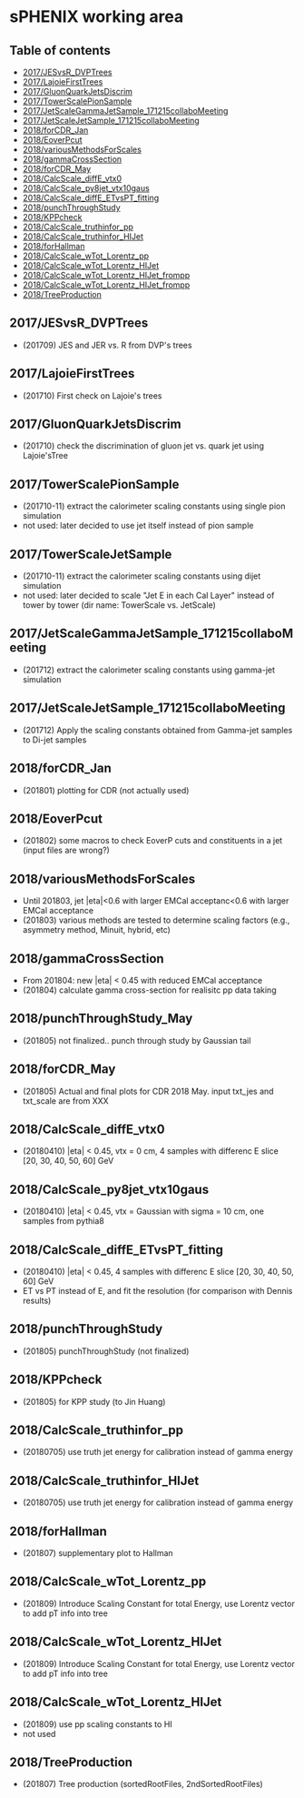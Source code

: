 # sPHENIX working area

## Table of contents
* [2017/JESvsR_DVPTrees](#JESvsR_DVPTrees)
* [2017/LajoieFirstTrees](#LajoieFirstTrees)
* [2017/GluonQuarkJetsDiscrim](#GluonQuarkJetsDiscrim)
* [2017/TowerScalePionSample](#TowerScalePionSample)
* [2017/JetScaleGammaJetSample_171215collaboMeeting](#JetScaleGammaJetSample_171215collaboMeeting)
* [2017/JetScaleJetSample_171215collaboMeeting](#JetScaleJetSample_171215collaboMeeting)
* [2018/forCDR_Jan](#forCDR_Jan)
* [2018/EoverPcut](#EoverPcut)
* [2018/variousMethodsForScales](#variousMethodsForScales)
* [2018/gammaCrossSection](#gammaCrossSection)
* [2018/forCDR_May](#forCDR_May)
* [2018/CalcScale_diffE_vtx0](#CalcScale_diffE_vtx0)
* [2018/CalcScale_py8jet_vtx10gaus](#CalcScale_py8jet_vtx10gaus)
* [2018/CalcScale_diffE_ETvsPT_fitting](#CalcScale_diffE_ETvsPT_fitting)
* [2018/punchThroughStudy](#punchThroughStudy)
* [2018/KPPcheck](#KPPcheck)
* [2018/CalcScale_truthinfor_pp](#CalcScale_truthinfor_pp)
* [2018/CalcScale_truthinfor_HIJet](#CalcScale_truthinfor_HIJet)
* [2018/forHallman](#forHallman)
* [2018/CalcScale_wTot_Lorentz_pp](#CalcScale_wTot_Lorentz_pp)
* [2018/CalcScale_wTot_Lorentz_HIJet](#CalcScale_wTot_Lorentz_HIJet)
* [2018/CalcScale_wTot_Lorentz_HIJet_frompp](#CalcScale_wTot_Lorentz_HIJet_frompp)
* [2018/CalcScale_wTot_Lorentz_HIJet_frompp](#CalcScale_wTot_Lorentz_HIJet_frompp)
* [2018/TreeProduction](#TreeProduction)

<a name="JESvsR_DVPTrees"/></a>
## 2017/JESvsR_DVPTrees
* (201709) JES and JER vs. R from DVP's trees

<a name="LajoieFirstTrees"/></a>
## 2017/LajoieFirstTrees
* (201710) First check on Lajoie's trees

<a name="GluonQuarkJetsDiscrim"/></a>
## 2017/GluonQuarkJetsDiscrim
* (201710) check the discrimination of gluon jet vs. quark jet using Lajoie'sTree

<a name="TowerScalePionSample"/></a>
## 2017/TowerScalePionSample
* (201710-11) extract the calorimeter scaling constants using single pion simulation
* not used: later decided to use jet itself instead of pion sample

<a name="TowerScaleJetSample"/></a>
## 2017/TowerScaleJetSample
* (201710-11) extract the calorimeter scaling constants using dijet simulation
* not used: later decided to scale "Jet E in each Cal Layer" instead of tower by tower (dir name: TowerScale vs. JetScale)

<a name="JetScaleGammaJetSample_171215collaboMeeting"/></a>
## 2017/JetScaleGammaJetSample_171215collaboMeeting
* (201712) extract the calorimeter scaling constants using gamma-jet simulation

<a name="JetScaleJetSample_171215collaboMeeting"/></a>
## 2017/JetScaleJetSample_171215collaboMeeting
* (201712) Apply the scaling constants obtained from Gamma-jet samples to Di-jet samples

<a name="forCDR_Jan"/></a>
## 2018/forCDR_Jan
* (201801) plotting for CDR (not actually used)

<a name="EoverPcut"/></a>
## 2018/EoverPcut
* (201802) some macros to check EoverP cuts and constituents in a jet (input files are wrong?)

<a name="variousMethodsForScales"/></a>
## 2018/variousMethodsForScales
* Until 201803, jet |eta|<0.6 with larger EMCal acceptanc<0.6 with larger EMCal acceptance
* (201803) various methods are tested to determine scaling factors (e.g., asymmetry method, Minuit, hybrid, etc)

<a name="gammaCrossSection"/></a>
## 2018/gammaCrossSection
* From 201804: new |eta| < 0.45 with reduced EMCal acceptance
* (201804) calculate gamma cross-section for realisitc pp data taking 

<a name="punchThroughStudy_May"/></a>
## 2018/punchThroughStudy_May
* (201805) not finalized.. punch through study by Gaussian tail

<a name="forCDR_May"/></a>
## 2018/forCDR_May
* (201805) Actual and final plots for CDR 2018 May. input txt_jes and txt_scale are from XXX
 
<a name="CalcScale_diffE_vtx0"/></a>
## 2018/CalcScale_diffE_vtx0
* (20180410) |eta| < 0.45, vtx = 0 cm, 4 samples with differenc E slice [20, 30, 40, 50, 60] GeV

<a name="CalcScale_py8jet_vtx10gaus"/></a>
## 2018/CalcScale_py8jet_vtx10gaus
* (20180410) |eta| < 0.45, vtx = Gaussian with sigma = 10 cm, one samples from pythia8

<a name="CalcScale_diffE_ETvsPT_fitting"/></a>
## 2018/CalcScale_diffE_ETvsPT_fitting
* (20180410) |eta| < 0.45, 4 samples with differenc E slice [20, 30, 40, 50, 60] GeV
* ET vs PT instead of E, and fit the resolution (for comparison with Dennis results)

<a name="punchThroughStudy"/></a>
## 2018/punchThroughStudy
* (201805) punchThroughStudy (not finalized)

<a name="KPPcheck"/></a>
## 2018/KPPcheck
* (201805) for KPP study (to Jin Huang)

<a name="CalcScale_truthinfor_pp"/></a>
## 2018/CalcScale_truthinfor_pp
* (20180705) use truth jet energy for calibration instead of gamma energy

<a name="CalcScale_truthinfor_HIJet"/></a>
## 2018/CalcScale_truthinfor_HIJet
* (20180705) use truth jet energy for calibration instead of gamma energy

<a name="forHallman"/></a>
## 2018/forHallman
* (201807) supplementary plot to Hallman

<a name="CalcScale_wTot_Lorentz_pp"/></a>
## 2018/CalcScale_wTot_Lorentz_pp
* (201809) Introduce Scaling Constant for total Energy, use Lorentz vector to add pT info into tree

<a name="CalcScale_wTot_Lorentz_HIJet"/></a>
## 2018/CalcScale_wTot_Lorentz_HIJet
* (201809) Introduce Scaling Constant for total Energy, use Lorentz vector to add pT info into tree

<a name="CalcScale_wTot_Lorentz_HIJet"/></a>
## 2018/CalcScale_wTot_Lorentz_HIJet
* (201809) use pp scaling constants to HI
* not used

<a name="TreeProduction"/></a>
## 2018/TreeProduction
* (201807) Tree production (sortedRootFiles, 2ndSortedRootFiles)


